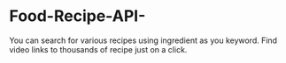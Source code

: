 # Food-Recipe-API-
You can search for various recipes using ingredient as you keyword. Find video links to thousands of recipe just on a click.
